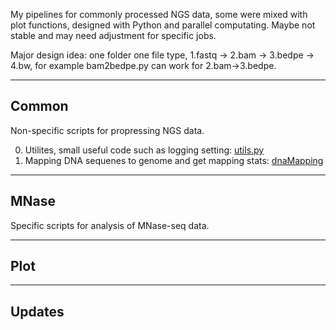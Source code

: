 My pipelines for commonly processed NGS data, some were mixed with plot functions, designed with Python and parallel computating. Maybe not stable and may need adjustment for specific jobs.

Major design idea: one folder one file type, 1.fastq -> 2.bam -> 3.bedpe -> 4.bw, for example bam2bedpe.py can work for 2.bam->3.bedpe.

---
## Common
Non-specific scripts for propressing NGS data.    

0. Utilites, small useful code such as logging setting: [utils.py](https://github.com/YaqiangCao/ngsPipes/blob/master/ngs/utils.py)   
1. Mapping DNA sequenes to genome and get mapping stats: [dnaMapping](https://github.com/YaqiangCao/ngsPipes/blob/master/ngs/dnaMapping.py)

---
## MNase
Specific scripts for analysis of MNase-seq data.

---
## Plot

---
## Updates
